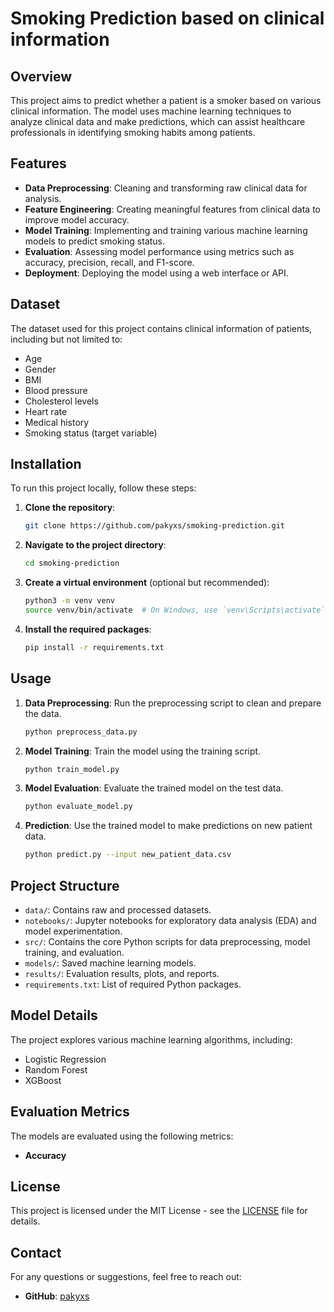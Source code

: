# Smoking Prediction based on clinical information

## Overview

This project aims to predict whether a patient is a smoker based on various clinical information. The model uses machine learning techniques to analyze clinical data and make predictions, which can assist healthcare professionals in identifying smoking habits among patients.

## Features

- **Data Preprocessing**: Cleaning and transforming raw clinical data for analysis.
- **Feature Engineering**: Creating meaningful features from clinical data to improve model accuracy.
- **Model Training**: Implementing and training various machine learning models to predict smoking status.
- **Evaluation**: Assessing model performance using metrics such as accuracy, precision, recall, and F1-score.
- **Deployment**: Deploying the model using a web interface or API.

## Dataset

The dataset used for this project contains clinical information of patients, including but not limited to:

- Age
- Gender
- BMI
- Blood pressure
- Cholesterol levels
- Heart rate
- Medical history
- Smoking status (target variable)

## Installation

To run this project locally, follow these steps:

1. **Clone the repository**:
    ```bash
    git clone https://github.com/pakyxs/smoking-prediction.git
    ```
   
2. **Navigate to the project directory**:
    ```bash
    cd smoking-prediction
    ```

3. **Create a virtual environment** (optional but recommended):
    ```bash
    python3 -m venv venv
    source venv/bin/activate  # On Windows, use `venv\Scripts\activate`
    ```

4. **Install the required packages**:
    ```bash
    pip install -r requirements.txt
    ```

## Usage

1. **Data Preprocessing**: Run the preprocessing script to clean and prepare the data.
    ```bash
    python preprocess_data.py
    ```

2. **Model Training**: Train the model using the training script.
    ```bash
    python train_model.py
    ```

3. **Model Evaluation**: Evaluate the trained model on the test data.
    ```bash
    python evaluate_model.py
    ```

4. **Prediction**: Use the trained model to make predictions on new patient data.
    ```bash
    python predict.py --input new_patient_data.csv
    ```

## Project Structure

- `data/`: Contains raw and processed datasets.
- `notebooks/`: Jupyter notebooks for exploratory data analysis (EDA) and model experimentation.
- `src/`: Contains the core Python scripts for data preprocessing, model training, and evaluation.
- `models/`: Saved machine learning models.
- `results/`: Evaluation results, plots, and reports.
- `requirements.txt`: List of required Python packages.

## Model Details

The project explores various machine learning algorithms, including:

- Logistic Regression
- Random Forest
- XGBoost

## Evaluation Metrics

The models are evaluated using the following metrics:

- **Accuracy**


## License

This project is licensed under the MIT License - see the [LICENSE](LICENSE) file for details.

## Contact

For any questions or suggestions, feel free to reach out:


- **GitHub**: [pakyxs](https://github.com/pakyxs)
